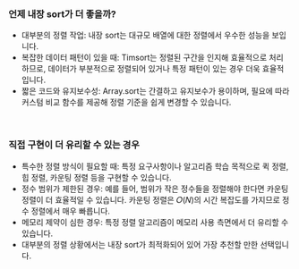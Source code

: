 ### 언제 내장 sort가 더 좋을까?
* 대부분의 정렬 작업: 내장 sort는 대규모 배열에 대한 정렬에서 우수한 성능을 보입니다.
* 복잡한 데이터 패턴이 있을 때: Timsort는 정렬된 구간을 인지해 효율적으로 처리하므로, 데이터가 부분적으로 정렬되어 있거나 특정 패턴이 있는 경우 더욱 효율적입니다.
* 짧은 코드와 유지보수성: Array.sort는 간결하고 유지보수가 용이하며, 필요에 따라 커스텀 비교 함수를 제공해 정렬 기준을 쉽게 변경할 수 있습니다.

<br/>

### 직접 구현이 더 유리할 수 있는 경우
* 특수한 정렬 방식이 필요할 때: 특정 요구사항이나 알고리즘 학습 목적으로 퀵 정렬, 힙 정렬, 카운팅 정렬 등을 구현할 수 있습니다.
* 정수 범위가 제한된 경우: 예를 들어, 범위가 작은 정수들을 정렬해야 한다면 카운팅 정렬이 더 효율적일 수 있습니다. 카운팅 정렬은 
𝑂(𝑁)의 시간 복잡도를 가지므로 정수 정렬에서 매우 빠릅니다.
* 메모리 제약이 심한 경우: 특정 정렬 알고리즘이 메모리 사용 측면에서 더 유리할 수 있습니다.
* 대부분의 정렬 상황에서는 내장 sort가 최적화되어 있어 가장 추천할 만한 선택입니다.
